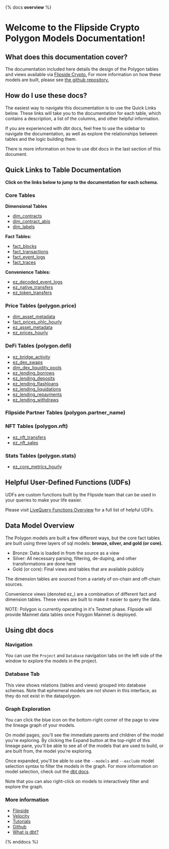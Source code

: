 {% docs __overview__ %}

# Welcome to the Flipside Crypto Polygon Models Documentation!

## **What does this documentation cover?**
The documentation included here details the design of the Polygon tables and views available via [Flipside Crypto.](https://flipsidecrypto.xyz/) For more information on how these models are built, please see [the github repository.](https://github.com/FlipsideCrypto/polygon-models)

## **How do I use these docs?**
The easiest way to navigate this documentation is to use the Quick Links below. These links will take you to the documentation for each table, which contains a description, a list of the columns, and other helpful information.

If you are experienced with dbt docs, feel free to use the sidebar to navigate the documentation, as well as explore the relationships between tables and the logic building them.

There is more information on how to use dbt docs in the last section of this document.

## **Quick Links to Table Documentation**

**Click on the links below to jump to the documentation for each schema.**

### Core Tables

**Dimensional Tables**
- [dim_contracts](https://flipsidecrypto.github.io/polygon-models/#!/model/model.fsc_evm.core__dim_contracts)
- [dim_contract_abis](https://flipsidecrypto.github.io/polygon-models/#!/model/model.fsc_evm.core__dim_contract_abis)
- [dim_labels](https://flipsidecrypto.github.io/polygon-models/#!/model/model.fsc_evm.core__dim_labels)

**Fact Tables:**
- [fact_blocks](https://flipsidecrypto.github.io/polygon-models/#!/model/model.fsc_evm.core__fact_blocks)
- [fact_transactions](https://flipsidecrypto.github.io/polygon-models/#!/model/model.fsc_evm.core__fact_transactions)
- [fact_event_logs](https://flipsidecrypto.github.io/polygon-models/#!/model/model.fsc_evm.core__fact_event_logs)
- [fact_traces](https://flipsidecrypto.github.io/polygon-models/#!/model/model.fsc_evm.core__fact_traces)

**Convenience Tables:**
- [ez_decoded_event_logs](https://flipsidecrypto.github.io/polygon-models/#!/model/model.fsc_evm.core__ez_decoded_event_logs)
- [ez_native_transfers](https://flipsidecrypto.github.io/polygon-models/#!/model/model.fsc_evm.core__ez_native_transfers)
- [ez_token_transfers](https://flipsidecrypto.github.io/polygon-models/#!/model/model.fsc_evm.core__ez_token_transfers)

### Price Tables (polygon.price)
- [dim_asset_metadata](https://flipsidecrypto.github.io/polygon-models/#!/model/model.fsc_evm.price__dim_asset_metadata)
- [fact_prices_ohlc_hourly](https://flipsidecrypto.github.io/polygon-models/#!/model/model.fsc_evm.price__fact_prices_ohlc_hourly)
- [ez_asset_metadata](https://flipsidecrypto.github.io/polygon-models/#!/model/model.fsc_evm.price__ez_asset_metadata)
- [ez_prices_hourly](https://flipsidecrypto.github.io/polygon-models/#!/model/model.fsc_evm.price__ez_prices_hourly)

### DeFi Tables (polygon.defi)
- [ez_bridge_activity](https://flipsidecrypto.github.io/polygon-models/#!/model/model.polygon_models.defi__ez_bridge_activity)
- [ez_dex_swaps](https://flipsidecrypto.github.io/polygon-models/#!/model/model.polygon_models.defi__ez_dex_swaps)
- [dim_dex_liquidity_pools](https://flipsidecrypto.github.io/polygon-models/#!/model/model.polygon_models.defi__dim_dex_liquidity_pools)
- [ez_lending_borrows](https://flipsidecrypto.github.io/polygon-models/#!/model/model.polygon_models.defi__ez_lending_borrows) 
- [ez_lending_deposits](https://flipsidecrypto.github.io/polygon-models/#!/model/model.polygon_models.defi__ez_lending_deposits)
- [ez_lending_flashloans](https://flipsidecrypto.github.io/polygon-models/#!/model/model.polygon_models.defi__ez_lending_flashloans)
- [ez_lending_liquidations](https://flipsidecrypto.github.io/polygon-models/#!/model/model.polygon_models.defi__ez_lending_liquidations)
- [ez_lending_repayments](https://flipsidecrypto.github.io/polygon-models/#!/model/model.polygon_models.defi__ez_lending_repayments)
- [ez_lending_withdraws](https://flipsidecrypto.github.io/polygon-models/#!/model/model.polygon_models.defi__ez_lending_withdraws)

### Flipside Partner Tables (polygon.partner_name)

### NFT Tables (polygon.nft)
- [ez_nft_transfers](https://flipsidecrypto.github.io/polygon-models/#!/model/model.fsc_evm.nft__ez_nft_transfers)
- [ez_nft_sales](https://flipsidecrypto.github.io/polygon-models/#!/model/model.polygon_models.nft__ez_nft_sales)

### Stats Tables (polygon.stats)
- [ez_core_metrics_hourly](https://flipsidecrypto.github.io/polygon-models/#!/model/model.fsc_evm.stats__ez_core_metrics_hourly)

## **Helpful User-Defined Functions (UDFs)**

UDFs are custom functions built by the Flipside team that can be used in your queries to make your life easier. 

Please visit [LiveQuery Functions Overview](https://flipsidecrypto.github.io/livequery-models/#!/overview) for a full list of helpful UDFs.

## **Data Model Overview**

The Polygon models are built a few different ways, but the core fact tables are built using three layers of sql models: **bronze, silver, and gold (or core).**

- Bronze: Data is loaded in from the source as a view
- Silver: All necessary parsing, filtering, de-duping, and other transformations are done here
- Gold (or core): Final views and tables that are available publicly

The dimension tables are sourced from a variety of on-chain and off-chain sources.

Convenience views (denoted ez_) are a combination of different fact and dimension tables. These views are built to make it easier to query the data.

NOTE: Polygon is currently operating in it's Testnet phase. Flipside will provide Mainnet data tables once Polygon Mainnet is deployed. 

## **Using dbt docs**
### Navigation

You can use the ```Project``` and ```Database``` navigation tabs on the left side of the window to explore the models in the project.

### Database Tab

This view shows relations (tables and views) grouped into database schemas. Note that ephemeral models are *not* shown in this interface, as they do not exist in the datapolygon.

### Graph Exploration

You can click the blue icon on the bottom-right corner of the page to view the lineage graph of your models.

On model pages, you'll see the immediate parents and children of the model you're exploring. By clicking the Expand button at the top-right of this lineage pane, you'll be able to see all of the models that are used to build, or are built from, the model you're exploring.

Once expanded, you'll be able to use the ```--models``` and ```--exclude``` model selection syntax to filter the models in the graph. For more information on model selection, check out the [dbt docs](https://docs.getdbt.com/docs/model-selection-syntax).

Note that you can also right-click on models to interactively filter and explore the graph.


### **More information**
- [Flipside](https://flipsidecrypto.xyz/)
- [Velocity](https://app.flipsidecrypto.com/velocity?nav=Discover)
- [Tutorials](https://docs.flipsidecrypto.com/our-data/tutorials)
- [Github](https://github.com/FlipsideCrypto/polygon-models)
- [What is dbt?](https://docs.getdbt.com/docs/introduction)


{% enddocs %}